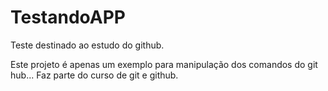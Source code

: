 # TestandoAPP
Teste destinado ao estudo do github.

Este projeto é apenas um exemplo para manipulação dos comandos do git hub... Faz parte do curso de git e github.
